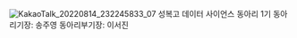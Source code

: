 
![KakaoTalk_20220814_232245833_07](https://user-images.githubusercontent.com/111170839/184783814-ae3f1b3a-beaf-45b0-a999-a3993756e45c.jpg)
 성복고 데이터 사이언스 동아리 1기
 동아리기장: 송주영
 동아리부기장: 이서진
